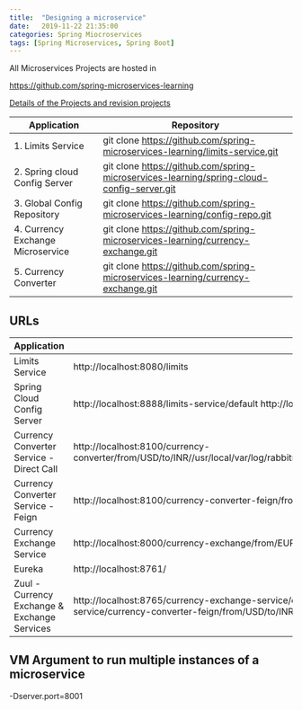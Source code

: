 ```yaml
---
title:  "Designing a microservice"
date:   2019-11-22 21:35:00
categories: Spring Miocroservices
tags: [Spring Microservices, Spring Boot]
---
```


All Microservices Projects are hosted in

https://github.com/spring-microservices-learning

[Details of the Projects and revision projects](https://github.com/microservices-revisions/initial-download)

|     Application       |     Repository          |
| ------------- | ------------- |
|1. Limits Service|git clone https://github.com/spring-microservices-learning/limits-service.git|
|2. Spring cloud Config Server|git clone https://github.com/spring-microservices-learning/spring-cloud-config-server.git|
|3. Global Config Repository|git clone https://github.com/spring-microservices-learning/config-repo.git|
|4. Currency Exchange Microservice|git clone https://github.com/spring-microservices-learning/currency-exchange.git
|5. Currency Converter|git clone https://github.com/spring-microservices-learning/currency-exchange.git|


## URLs

|     Application       |     URL          |
| ------------- | ------------- |
| Limits Service | http://localhost:8080/limits|
|Spring Cloud Config Server| http://localhost:8888/limits-service/default http://localhost:8888/limits-service/dev|
|  Currency Converter Service - Direct Call| http://localhost:8100/currency-converter/from/USD/to/INR//usr/local/var/log/rabbitmq/rabbit@localhost.log/usr/local/var/log/rabbitmq/rabbit@localhost.logquantity/10|
|  Currency Converter Service - Feign| http://localhost:8100/currency-converter-feign/from/EUR/to/INR/quantity/10000|
| Currency Exchange Service | http://localhost:8000/currency-exchange/from/EUR/to/INR http://localhost:8001/currency-exchange/from/USD/to/INR|
| Eureka | http://localhost:8761/|
| Zuul - Currency Exchange & Exchange Services | http://localhost:8765/currency-exchange-service/currency-exchange/from/EUR/to/INR http://localhost:8765/currency-conversion-service/currency-converter-feign/from/USD/to/INR/quantity/10|

## VM Argument to run multiple instances of a microservice
-Dserver.port=8001

